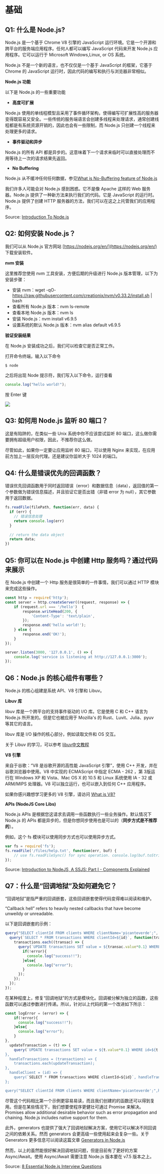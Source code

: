 
# 基础

## Q1: 什么是 Node.js?

Node.js 是一个基于 Chrome V8 引擎的 JavaScript 运行环境。它是一个开源和跨平台的服务端应用程序。任何人都可以编写 JavaScript 代码来开发 Node.js 应用程序。它可以运行于 Microsoft Windows,Linux, or OS 系统。

Node.js 不是一个新的语言，也不仅仅是一个基于 JavaScript 的框架，它基于 Chrome 的 JavaScript 运行时，因此代码的编写和执行与浏览器非常相似。

**Node.js 功能**

以下是 Node.js 的一些重要功能

- **高度可扩展**

Node.js 使用的单线程模型且采用了事件循环架构，使得编写可扩展性高的服务器变得既容易又安全。一些传统的服务端语言会创建多线程来处理请求，通常创建线程都是有系统资源开销的，因此也会有一些限制，而 Node.js 只创建一个线程来处理更多的请求。

- **事件驱动和异步**

Node.js 的所有 API 都是异步的。这意味着下一个请求来临时可以直接处理而不用等待上一次的请求结果先返回。

- **No Buffering**

Node.js 从不缓冲任何任何数据，参见[What is No-Buffering feature of Node.js](https://stackoverflow.com/questions/42596571/what-is-no-buffering-feature-of-node-js)

我们许多人可能会对 Node.js 感到困惑。它不是像 Apache 这样的 Web 服务器。Node.js 提供了一种新方法来执行我们的代码。它是 JavaScript 的运行时。Node.js 提供了创建 HTTP 服务器的方法，我们可以在这之上托管我们的应用程序。

Source: [Introduction To Node.js](https://www.c-sharpcorner.com/article/introduction-to-node-js/)

## Q2: 如何安装 Node.js？

我们可以从 Node.js 官方网站 [https://nodejs.org/en/](https://nodejs.org/en/) 下载安装软件。

**nvm 安装**

这里推荐您使用 nvm 工具安装，方便后期的升级进行 Node.js 版本管理，以下为安装步骤：

* 安装 nvm：wget -qO- https://raw.githubusercontent.com/creationix/nvm/v0.33.2/install.sh | bash
* 查看所有 Node.js 版本：nvm ls-remote
* 查看本地 Node.js 版本：nvm ls
* 安装 Node.js：nvm install v6.9.5
* 设置系统的默认 Node.js 版本：nvm alias default v6.9.5

**验证安装结果**

在 Node.js 安装成功之后，我们可以检查它是否正常工作。

打开命令终端，输入以下命令

```node
$ node
```

之后将出现 Node 提示符，我们写入以下命令，运行查看

```js
console.log("hello world!");   
```

按 Enter 键

![](../img/node-hello-world.png)


## Q3: 如何用 Node.js 监听 80 端口？

这是有陷阱的，在类似一些 Unix 系统中你不应该尝试监听 80 端口，这么做你需要拥有超级用户权限，因此，不推荐你这么做。

尽管如此，如果你一定要让应用监听 80 端口，可以使用 Nginx 来实现，在应用前方加上一层反向代理。还是建议你监听大于 1024 的端口。

## Q4: 什么是错误优先的回调函数？

错误优先回调函数用于同时返回错误（error）和数据信息（data），返回值的第一个参数做为错误信息描述，并且验证它是否出错（非错 error 为 null），其它参数用于返回数据。

```js
fs.readFile(filePath, function(err, data) {  
  if (err) {
    // 错误信息处理
    return console.log(err)
  }
  
  // return the data object
  return data;
})
```

## Q5: 你可以在 Node.js 中创建 Http 服务吗？通过代码来展示

在 Node.js 中创建一个 Http 服务是很简单的一件事情，我们可以通过 HTTP 模块来完成这些操作。

```js
const http = require('http');
const server = http.createServer((request, response) => {
    if (request.url === '/hello')  {
        response.writeHead(200, {
            'Content-Type': 'text/plain',
        });
        response.end('hello world!');
    } else {
        response.end('OK!');
    }
});

server.listen(3000, '127.0.0.1', () => {
    console.log('service is listening at http://127.0.0.1:3000');
});
```

## Q6：Node.js 的核心组件有哪些？

Node.js 的核心组建是系统 API、V8 引擎和 Libuv。

**Libuv 库**

libuv 库是一个跨平台的支持事件驱动的 I/O 库。它是使用 C 和 C++ 语言为 Node.js 所开发的。但是它也被应用于 Mozilla's 的 Rust、Luvit、Julia、pyuv 等其它的语言。

libuv 库是 I/O 操作的核心部分，例如读取文件和 OS 交互。

关于 Libuv 的学习，可以参考 [libuv中文教程](https://github.com/luohaha/Chinese-uvbook/)

**V8 引擎**

来自于谷歌：“V8 是谷歌开源的高性能 JavaScript 引擎”，使用 C++ 开发，并在谷歌浏览器中使用。V8 中实现的 ECMAScript 中指定 ECMA - 262 ，第 3版运行在 Windows XP 和 Vista、Mac OS X 的 10.5 和 Linux 系统使用 IA - 32 或 ARM/MIPS 处理器。V8 可以独立运行，也可以嵌入到任何 C++ 应用程序。

如果你感兴趣想学习更多的 V8 引擎，请访问 [What is V8?](https://v8.dev/)

**APIs (NodeJS Core Libs)**

Node.js APIs 是根据您这请求去调用一些函数执行一些业务操作。默认情况下 Node.js 的 APIs 都是异步的，但是你想同步使用也是可以的（**同步方式是不推荐的**）。

例如，这个 fs 模块可以使用同步方式也可以使用异步方式。

```js
var fs = require('fs');  
fs.readFile('/files/help.txt', function(err, buf) {  
    // use fs.readFileSync() for sync operation. console.log(buf.toString());  
});   
```

Source: [Introduction to NodeJS, A SSJS: Part I - Components Explained](https://www.c-sharpcorner.com/UploadFile/dbd951/introduction-to-nodejs-a-ssjs-part-i/)

## Q7：什么是“回调地狱”及如何避免它？

“回调地狱”是指严重的回调嵌套，这些回调嵌套使得代码变得难以阅读和维护。

“Callback hell” refers to heavily nested callbacks that have become unweildy or unreadable.

以下是回调嵌套的示例：

```js
query("SELECT clientId FROM clients WHERE clientName='picanteverde';", function(id){
  query(`SELECT * FROM transactions WHERE clientId=${id}`, function(transactions){
    transactions.each((transac) => {
      query(`UPDATE transactions SET value = ${transac.value*0.1} WHERE id=${transac.id}`, (error) => {
        if(!error){
          console.log("success!!");
        }else{
          console.log("error");
        }
      });
    });
  });
});
```

在某种程度上，修复“回调地狱”的方式是模块化。回调被分解为独立的函数，这些函数可以通过参数进行传递。所以，针对以上代码的第一个改进如下所示：

```js
const logError = (error) => {
    if(!error){
      console.log("success!!");
    }else{
      console.log("error");
    }
},
  updateTransaction = (t) => {
    query(`UPDATE transactions SET value = ${t.value*0.1} WHERE id=${t.id}, logError);
},
  handleTransactions = (transactions) => {
    transactions.each(updateTransaction);
},
  handleClient = (id) => {
    query(`SELECT * FROM transactions WHERE clientId=${id}`, handleTransactions);
};

query("SELECT clientId FROM clients WHERE clientName='picanteverde';",handleClient);
```

尽管这个代码相比第一个示例更容易易读，而且我们创建的的函数还可以得到复用。但是在某些情况下，我们想要使程序更健壮可通过 Promise 来解决。Promises allow additional desirable behavior such as error propagation and chaining. Node.js includes native support for them.

此外，generators 也提供了强大了回调地狱解决方案，使用它可以解决不同回调之间的依赖关系。然而 generators 会更高级一些使用起来会复杂一些。关于 Generators 更多信息可以阅读这篇文章 [Generators in Node.js](http://strongloop.com/strongblog/how-to-generators-node-js-yield-use-cases/)

然而，以上的虽然能很好解决回调地狱问题，但是目前有了更好的方案 Async/Await。使用 Async/Await 需要注意 Node.js 版本要在 v7.5 版本之上。

Source: [8 Essential Node.js Interview Questions](https://www.toptal.com/nodejs/interview-questions)
